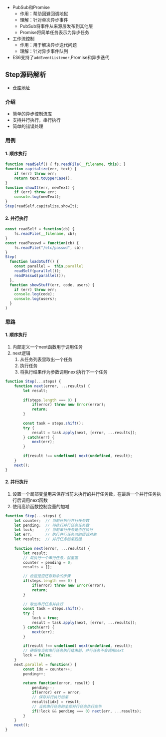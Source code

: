 
- PubSub和Promise
	- 作用：帮助回避回调地狱
	- 理解：针对单次异步事件
	- PubSub将事件从来源层发布到其他层
	- Promise将简单任务表示为异步任务
- 工作流控制
	- 作用：用于解决异步迭代问题
	- 理解：针对异步事件队列
- ES6支持了`addEventListener`,Promise和异步迭代

## Step源码解析

- [仓库地址](https://github.com/creationix/step)

### 介绍

- 简单的异步控制流库
- 支持并行执行，串行执行
- 简单的错误处理

### 用例

#### 1. 顺序执行

```js
function readSelf() { fs.readFile(__filename, this); }
function capitalize(err, text) {
	if (err) throw err;
	return text.toUpperCase();
}
function showIt(err, newText) {
    if (err) throw err;
    console.log(newText);
}
Step(readSelf,capitalize,showIt);
```

#### 2. 并行执行

```js
const readSelf = function(cb) {
	fs.readFile(__filename, cb);
}
const readPasswd = function(cb) {
	fs.readFile("/etc/passwd", cb);
}
Step(
  function loadStuff() {
	const parallel =  this.parallel
    readSelf(parallel());
    readPasswd(parallel());
  },
  function showStuff(err, code, users) {
    if (err) throw err;
    console.log(code);
    console.log(users);
  }
)
```

### 思路

#### 1. 顺序执行

1. 内部定义一个next函数用于调用任务
2. next逻辑
	1. 从任务列表里取出一个任务
	2. 执行任务
	3. 将执行结果作为参数调用next执行下一个任务

```js
function Step(...steps) {
	function next(error, ...results) {
		let result;
		
		if(steps.length === 0) {
			if(error) throw new Error(error);
			return;
		}
		
		const task = steps.shift();
		try {
			result = task.apply(next, [error, ...results]);
		} catch(err) {
			next(err);
		}
		
		if(result !== undefined) next(undefined, result);
	}
	next();
}
```

#### 2. 并行执行

1. 设置一个局部变量用来保存当前未执行的并行任务数，在最后一个并行任务执行后调用next函数
2. 使用高阶函数控制变量的加减

```js
function Step(...steps) {
	let counter;  // 当前已执行并行任务数
	let pending;  // 待执行并行任务任务数
	let lock;     // 当前串行任务是否在执行
	let err;      // 执行并行任务时的错误对象
	let results;  // 并行任务结果数组
	
	function next(error, ...results) {
		let result;
		// 每执行一个串行任务，就重置
		counter = pending = 0;
		results = [];

		// 检查是否还有剩余的步骤
		if(steps.length === 0) {
			if(error) throw new Error(error);
			return;
		}
		
		// 取出串行任务并执行
		const task = steps.shift();
		try {
			lock = true;
			result = task.apply(next, [error, ...results]);
		} catch(err) {
			next(err);
		}
		
		if(result !== undefined) next(undefined, result);
		// 确保在当前串行任务执行结束前，并行任务不会调用next
		lock = false;
	}
	next.parallel = function() {
		const idx = counter++;
		pending++;
		
		return function(error, result) {
			pending--;
			if(error) err = error;
			// 保存并行执行结果
			results[idx] = result;
			// 当前串行任务的全部并行任务执行完毕
			if(!lock && pending === 0) next(err, ...results);
		}
	}
	next();
}
```
